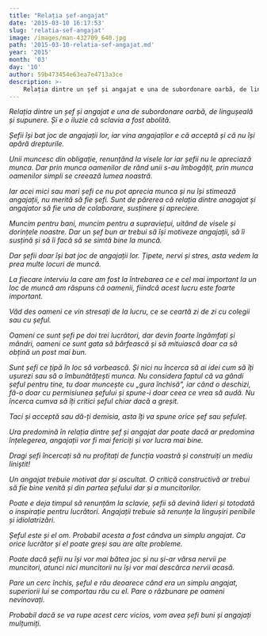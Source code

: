 ```yaml
---
title: "Relația șef-angajat"
date: '2015-03-10 16:17:53'
slug: 'relatia-sef-angajat'
image: /images/man-432709_640.jpg
path: '2015-03-10-relatia-sef-angajat.md'
year: '2015'
month: '03'
day: '10'
author: 59b473454e63ea7e4713a3ce
description: >-
    Relația dintre un șef și angajat e una de subordonare oarbă, de lingușeală și supunere. Și e o iluzie că sclavia a fost abolită.Șefii își bat joc de angajații lor, iar vina angajaților e că acceptă ș
---
```

<div class="kg-card-markdown"><p><em>Relația dintre un șef și angajat e una de subordonare oarbă, de lingușeală și supunere. Și e o iluzie că sclavia a fost abolită.</em></p>
<p><em>Șefii își bat joc de angajații lor, iar vina angajaților e că acceptă și că nu își apără drepturile.</em></p>
<p><em>Unii muncesc din obligație, renunțând la visele lor iar șefii nu le apreciază munca. Dar prin munca oamenilor de rând unii s-au îmbogățit, prin munca oamenilor simpli se creează lumea noastră.</em></p>
<p><em>Iar acei mici sau mari șefi ce nu pot aprecia munca și nu își stimează angajații, nu merită să fie șefi. Sunt de părerea că relația dintre anagajat și angajator să fie una de colaborare, susținere și apreciere.</em></p>
<p><em>Muncim pentru bani, muncim pentru a supraviețui, uitând de visele și dorințele noastre. Dar un șef bun ar trebui să își motiveze angajații, să îi susțină și să îi facă să se simtă bine la muncă.</em></p>
<p><em>Dar șefii doar își bat joc de angajații lor. Țipete, nervi și stres, asta vedem la prea multe locuri de muncă.</em></p>
<p><em>La fiecare interviu la care am fost la întrebarea ce e cel mai important la un loc de muncă am răspuns că oamenii, fiindcă acest lucru este foarte important.</em></p>
<p><em>Văd des oameni ce vin stresați de la lucru, ce se ceartă zi de zi cu colegii sau cu șeful.</em></p>
<p><em>Oameni ce sunt șefi pe doi trei lucrători, dar devin foarte îngâmfați și mândri, oameni ce sunt gata să bârfească și să mituiască doar ca să obțină un post mai bun.</em></p>
<p><em>Sunt șefi ce țipă în loc să vorbească. Și nici nu încerca să ai idei cum să îți ușurezi sau să o îmbunătățești munca. Nu considera faptul că va gândi șeful pentru tine, tu doar muncește cu „gura închisă", iar când o deschizi, fă-o doar cu permisiunea șefului și spune-i doar ceea ce vrea să audă. Nu încerca cumva să îți critici șeful chiar dacă a greșit.</em></p>
<p><em>Taci și acceptă sau dă-ți demisia, asta îți va spune orice șef sau șefuleț.</em></p>
<p><em>Ura predomină în relația dintre șef și angajat dar poate dacă ar predomina înțelegerea, angajații vor fi mai fericiți și vor lucra mai bine.</em></p>
<p><em>Dragi șefi încercați să nu profitați de funcția voastră și construiți un mediu liniștit!</em></p>
<p><em>Un angajat trebuie motivat dar și ascultat. O critică constructivă ar trebui să fie bine venită și din partea șefului dar și a muncitorilor.</em></p>
<p><em>Poate e deja timpul să renunțăm la sclavie, șefii să devină lideri și totodată o inspirație pentru lucrători. Angajații trebuie să renunțe la lingușiri penibile și idiolatrizări.</em></p>
<p><em>Șeful este și el om. Probabil acesta a fost cândva un simplu angajat. Ca orice lucrător și el poate greși sau are alte probleme. </em></p>
<p><em>Poate dacă șefii nu își vor mai bătea joc și nu și-ar vărsa nervii pe muncitori, atunci nici muncitorii nu își vor mai descărca nervii acasă.</em></p>
<p><em>Pare un cerc închis, șeful e rău deoarece când era un simplu angajat, superiorii lui se comportau rău cu el. Pare o răzbunare pe oameni nevinovați.</em></p>
<p><em>Probabil dacă se va rupe acest cerc vicios, vom avea șefi buni și angajați mulțumiți.</em></p>
</div>
    